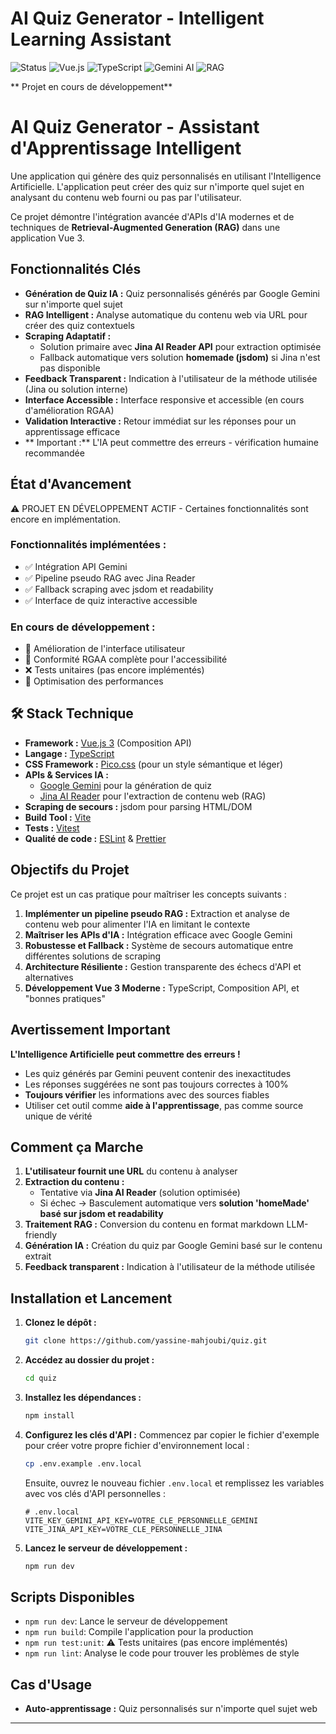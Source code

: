 # AI Quiz Generator - Intelligent Learning Assistant

![Status](https://img.shields.io/badge/Status-En%20Développement-yellow)
![Vue.js](https://img.shields.io/badge/Vue.js-3.x-green)
![TypeScript](https://img.shields.io/badge/TypeScript-4.x-blue)
![Gemini AI](https://img.shields.io/badge/Gemini-AI-orange)
![RAG](https://img.shields.io/badge/RAG-Enabled-purple)

** Projet en cours de développement**

# AI Quiz Generator - Assistant d'Apprentissage Intelligent

Une application qui génère des quiz personnalisés en utilisant l'Intelligence Artificielle. L'application peut créer des quiz sur n'importe quel sujet en analysant du contenu web fourni ou pas par l'utilisateur.

Ce projet démontre l'intégration avancée d'APIs d'IA modernes et de techniques de **Retrieval-Augmented Generation (RAG)** dans une application Vue 3.

## Fonctionnalités Clés

- **Génération de Quiz IA :** Quiz personnalisés générés par Google Gemini sur n'importe quel sujet
- **RAG Intelligent :** Analyse automatique du contenu web via URL pour créer des quiz contextuels
- **Scraping Adaptatif :**
  - Solution primaire avec **Jina AI Reader API** pour extraction optimisée
  - Fallback automatique vers solution **homemade (jsdom)** si Jina n'est pas disponible
- **Feedback Transparent :** Indication à l'utilisateur de la méthode utilisée (Jina ou solution interne)
- **Interface Accessible :** Interface responsive et accessible (en cours d'amélioration RGAA)
- **Validation Interactive :** Retour immédiat sur les réponses pour un apprentissage efficace
- ** Important :** L'IA peut commettre des erreurs - vérification humaine recommandée

## État d'Avancement

⚠️ PROJET EN DÉVELOPPEMENT ACTIF - Certaines fonctionnalités sont encore en implémentation.

### Fonctionnalités implémentées :

- ✅ Intégration API Gemini
- ✅ Pipeline pseudo RAG avec Jina Reader
- ✅ Fallback scraping avec jsdom et readability
- ✅ Interface de quiz interactive accessible

### En cours de développement :

- 🔄 Amélioration de l'interface utilisateur
- 🔄 Conformité RGAA complète pour l'accessibilité
- ❌ Tests unitaires (pas encore implémentés)
- 🔄 Optimisation des performances

## 🛠️ Stack Technique

- **Framework :** [Vue.js 3](https://vuejs.org/) (Composition API)
- **Langage :** [TypeScript](https://www.typescriptlang.org/)
- **CSS Framework :** [Pico.css](https://picocss.com/) (pour un style sémantique et léger)
- **APIs & Services IA :**
  - [Google Gemini](https://ai.google.dev/) pour la génération de quiz
  - [Jina AI Reader](https://jina.ai/reader/) pour l'extraction de contenu web (RAG)
- **Scraping de secours :** jsdom pour parsing HTML/DOM
- **Build Tool :** [Vite](https://vitejs.dev/)
- **Tests :** [Vitest](https://vitest.dev/)
- **Qualité de code :** [ESLint](https://eslint.org/) & [Prettier](https://prettier.io/)

## Objectifs du Projet

Ce projet est un cas pratique pour maîtriser les concepts suivants :

1. **Implémenter un pipeline pseudo RAG :** Extraction et analyse de contenu web pour alimenter l'IA en limitant le contexte
2. **Maîtriser les APIs d'IA :** Intégration efficace avec Google Gemini
3. **Robustesse et Fallback :** Système de secours automatique entre différentes solutions de scraping
4. **Architecture Résiliente :** Gestion transparente des échecs d'API et alternatives
5. **Développement Vue 3 Moderne :** TypeScript, Composition API, et "bonnes pratiques"

## Avertissement Important

**L'Intelligence Artificielle peut commettre des erreurs !**

- Les quiz générés par Gemini peuvent contenir des inexactitudes
- Les réponses suggérées ne sont pas toujours correctes à 100%
- **Toujours vérifier** les informations avec des sources fiables
- Utiliser cet outil comme **aide à l'apprentissage**, pas comme source unique de vérité

## Comment ça Marche

1. **L'utilisateur fournit une URL** du contenu à analyser
2. **Extraction du contenu :**
   - Tentative via **Jina AI Reader** (solution optimisée)
   - Si échec → Basculement automatique vers **solution 'homeMade' basé sur jsdom et readability**
3. **Traitement RAG :** Conversion du contenu en format markdown LLM-friendly
4. **Génération IA :** Création du quiz par Google Gemini basé sur le contenu extrait
5. **Feedback transparent :** Indication à l'utilisateur de la méthode utilisée

## Installation et Lancement

1. **Clonez le dépôt :**

   ```bash
   git clone https://github.com/yassine-mahjoubi/quiz.git
   ```

2. **Accédez au dossier du projet :**

   ```bash
   cd quiz
   ```

3. **Installez les dépendances :**

   ```bash
   npm install
   ```

4. **Configurez les clés d'API :**
   Commencez par copier le fichier d'exemple pour créer votre propre fichier d'environnement local :

   ```bash
   cp .env.example .env.local
   ```

   Ensuite, ouvrez le nouveau fichier `.env.local` et remplissez les variables avec vos clés d'API personnelles :

   ```env
   # .env.local
   VITE_KEY_GEMINI_API_KEY=VOTRE_CLE_PERSONNELLE_GEMINI
   VITE_JINA_API_KEY=VOTRE_CLE_PERSONNELLE_JINA
   ```

5. **Lancez le serveur de développement :**
   ```bash
   npm run dev
   ```

## Scripts Disponibles

- `npm run dev`: Lance le serveur de développement
- `npm run build`: Compile l'application pour la production
- `npm run test:unit`: ⚠️ Tests unitaires (pas encore implémentés)
- `npm run lint`: Analyse le code pour trouver les problèmes de style

## Cas d'Usage

- **Auto-apprentissage :** Quiz personnalisés sur n'importe quel sujet web

---
